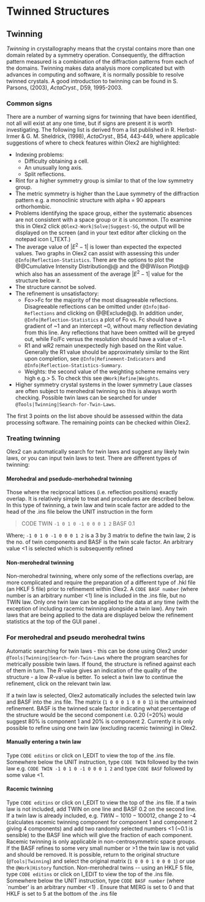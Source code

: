 # Twinned Structures

## Twinning
*Twinning* in crystallography means that the crystal contains more than one domain related by a symmetry operation. Consequently, the diffraction pattern measured is a combination of the diffraction patterns from each of the domains. Twinning makes data analysis more complicated but with advances in computing and software, it is normally possible to resolve twinned crystals. A good introduction to twinning can be found in S. Parsons, (2003), *ActaCryst.*, D59, 1995-2003.

### Common signs
There are a number of warning signs for twinning that have been identified, not all will exist at any one time, but if signs are present it is worth investigating. The following list is derived from a list published in R. Herbst-Irmer & G. M. Sheldrick, (1998), *ActaCryst*., B54, 443-449, where applicable suggestions of where to check features within Olex2 are highlighted: 

- Indexing problems:
    - Difficulty obtaining a cell.
    - An unusually long axis.
    - Split reflections.
- Rint for a higher symmetry group is similar to that of the low symmetry group.
- The metric symmetry is higher than the Laue symmetry of the diffraction pattern e.g. a monoclinic structure with alpha = 90 appears orthorhombic.
- Problems identifying the space group, either the systematic absences are not consistent with a space group or it is uncommon. (To examine this in Olex2 click `@Olex2-Work|Solve|Suggest-SG`, the output will be displayed on the screen (and in your text editor after clicking on the notepad icon I_TEXT.) 
- The average value of $|E^{2}-1|$ is lower than expected the expected values. Two graphs in Olex2 can assist with assessing this under `@Info|Reflection-Statistics`. There are the options to plot the @@Cumulative Intensity Distribution@@ and the @@Wilson Plot@@ which also has an assessment of the average $|E^{2}-1|$ value for the structure below it.
- The structure cannot be solved.
- The refinement is unsatisfactory:
    - Fo>>Fc for the majority of the most disagreeable reflections. Disagreeable reflections can be omitted under `@Info|Bad-Reflections` and clicking on @@Exclude@@. In addition under, `@Info|Reflection-Statistics` a plot of Fo vs. Fc should have a gradient of ~1 and an intercept ~0, without many reflection deviating from this line. Any reflections that have been omitted will be greyed out, while Fo/Fc versus the resolution should have a value of ~1.
    - R1 and wR2 remain unexpectedly high based on the Rint value. Generally the R1 value should be approximately similar to the Rint upon completion, see `@Info|Refinement-Indicators` and `@Info|Reflection-Statistics-Summary`.
    - Weights: the second value of the weighting scheme remains very high e.g.> 5. To check this see `@Work|Refine|Weights`.
- Higher symmetry crystal systems in the lower symmetry Laue classes are often subject to merohedral twinning so this is always worth checking. Possible twin laws can be searched for under `@Tools|Twinning|Search-for-Twin-Laws`.

The first 3 points on the list above should be assessed within the data processing software. The remaining points can be checked within Olex2.

### Treating twinning
Olex2 can automatically search for twin laws and suggest any likely twin laws, or you can input twin laws to test. There are different types of twinning:

#### Merohedral and psedudo-merhohedral twinning
Those where the reciprocal lattices (i.e. reflection positions) exactly overlap. It is relatively simple to treat and procedures are described below. In this type of twinning, a twin law and twin scale factor are added to the head of the .ins file below the UNIT instruction in the form

>CODE TWIN `-1 0 1 0 -1 0 0 0 1 2`
BASF 0.1

Where; `-1 0 1 0 -1 0 0 0 1 2` is a 3 by 3 matrix to define the twin law, 2 is the no. of twin components and BASF is the twin scale factor. An arbitrary value <1 is selected which is subsequently refined

#### Non-merohedral twinning
Non-merohedral twinning, where only some of the reflections overlap, are more complicated and require the preparation of a different type of .hkl file (an HKLF 5 file) prior to refinement within Olex2. A `CODE BASF number` (where number is an arbitrary number <1) line is included in the .ins file, but no TWIN law.
Only one twin law can be applied to the data at any time (with the exception of including racemic twinning alongside a twin law). Any twin laws that are being applied to the data are displayed below the refinement statistics at the top of the GUI panel .

### For merohedral and pseudo merohedral twins
Automatic searching for twin laws - this can be done using Olex2 under `@Tools|Twinning|Search-for-Twin-Laws` where the program searches for metrically possible twin laws. If found, the structure is refined against each of them in turn. The $R$-value gives an indication of the quality of the structure - a low $R$-value is better. To select a twin law to continue the refinement, click on the relevant twin law.

If a twin law is selected, Olex2 automatically includes the selected twin law and BASF into the .ins file. The matrix (`1 0 0 0 1 0 0 0 1`) is the untwinned refinement. BASF is the twinned scale factor indicating what percentage of the structure would be the second component i.e. 0.20 (=20%) would suggest 80% is component 1 and 20% is component 2. Currently it is only possible to refine using one twin law (excluding racemic twinning) in Olex2.

#### Manually entering a twin law
Type `CODE editins` or click on I_EDIT to view the top of the .ins file. Somewhere below the UNIT instruction, type `CODE TWIN` followed by the twin law e.g. `CODE TWIN -1 0 1 0 -1 0 0 0 1 2` and type `CODE BASF` followed by some value <1. 

#### Racemic twinning
Type `CODE editins` or click on I_EDIT to view the top of the .ins file. If a twin law is not included, add TWIN on one line and BASF 0.2 on the second line. If a twin law is already included, e.g. $TWIN -1 0 1 0 -1 0 0 0 1 2$, change 2 to -4 (calculates racemic twinning component for component 1 and component 2 giving 4 components) and add two randomly selected numbers <1 (~0.1 is sensible) to the BASF line which will give the fraction of each component.
Racemic twinning is only applicable in non-centrosymmetric space groups. If the BASF refines to some very small number or >1 the twin law is not valid and should be removed. It is possible, return to the original structure (`@Tools|Twinning`) and select the original matrix (`1 0 0 0 1 0 0 0 1`) or use the `@Work|History` function.
Non-merohedral twins -- using an HKLF 5 file, type `CODE editins` or click on I_EDIT  to view the top of the .ins file. Somewhere below the UNIT instruction, type `CODE BASF number` (where `number' is an arbitrary number <1) . Ensure that MERG is set to 0 and that HKLF is set to 5 at the bottom of the .ins file
